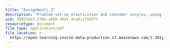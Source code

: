 ```yaml
---
title: "Assignment\_2"
description: "Problem set on elasticities and consumer surplus, using the Logit\_model, and using the four­ step travel\_demand model."
uid: 39821eb3-270b-a800-d6ef-4ce81cf8d5f1
resourcetype: Document
file_type: application/pdf
file_location: >-
  https://open-learning-course-data-production.s3.amazonaws.com/1-201j-transportation-systems-analysis-demand-and-economics-fall-2008/39821eb3270ba800d6ef4ce81cf8d5f1_MIT1_201JF08_hw_2.pdf
---
```

